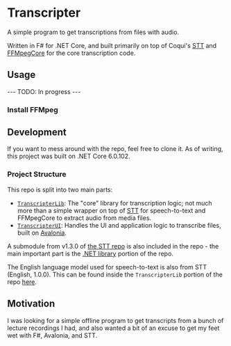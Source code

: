 # Transcripter

A simple program to get transcriptions from files with audio.

Written in F# for .NET Core, and built primarily on top of Coqui's [STT](https://github.com/coqui-ai/STT) and [FFMpegCore](https://github.com/rosenbjerg/FFMpegCore) for the core transcription code.

## Usage

--- TODO: In progress ---

### Install FFMpeg

## Development

If you want to mess around with the repo, feel free to clone it. As of writing, this project was built on .NET Core 6.0.102.

### Project Structure

This repo is split into two main parts:

- [`TranscripterLib`](./TranscripterLib): The "core" library for transcription logic;
  not much more than a simple wrapper on top of [STT](https://github.com/coqui-ai/STT) for speech-to-text and FFMpegCore to extract audio from media files.
- [`TranscripterUI`](./TranscripterUI): Handles the UI and application logic to transcribe files, built on [Avalonia](https://avaloniaui.net/).

A submodule from v1.3.0 of [the STT repo](https://github.com/coqui-ai/STT) is also included in the repo - the main important part is the [.NET library](https://github.com/coqui-ai/STT/tree/main/native_client/dotnet) portion of the repo.

The English language model used for speech-to-text is also from STT (English, 1.0.0). This can be found inside the `TranscripterLib` portion of the repo [here](./TranscripterLib/model/).

## Motivation

I was looking for a simple offline program to get transcripts from a bunch of lecture recordings I had, and also wanted a bit of an excuse to get my feet wet with F#, Avalonia, and STT.
